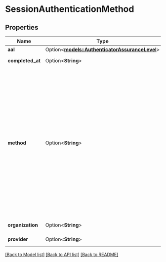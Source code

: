 # SessionAuthenticationMethod

## Properties

Name | Type | Description | Notes
------------ | ------------- | ------------- | -------------
**aal** | Option<[**models::AuthenticatorAssuranceLevel**](authenticatorAssuranceLevel.md)> |  | [optional]
**completed_at** | Option<**String**> | When the authentication challenge was completed. | [optional]
**method** | Option<**String**> | The method used in this authenticator. password CredentialsTypePassword oidc CredentialsTypeOIDC totp CredentialsTypeTOTP lookup_secret CredentialsTypeLookup webauthn CredentialsTypeWebAuthn code CredentialsTypeCodeAuth passkey CredentialsTypePasskey profile CredentialsTypeProfile saml CredentialsTypeSAML link_recovery CredentialsTypeRecoveryLink  CredentialsTypeRecoveryLink is a special credential type linked to the link strategy (recovery flow).  It is not used within the credentials object itself. code_recovery CredentialsTypeRecoveryCode | [optional]
**organization** | Option<**String**> | The Organization id used for authentication | [optional]
**provider** | Option<**String**> | OIDC or SAML provider id used for authentication | [optional]

[[Back to Model list]](../README.md#documentation-for-models) [[Back to API list]](../README.md#documentation-for-api-endpoints) [[Back to README]](../README.md)


